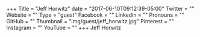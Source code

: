 +++
Title = "Jeff Horwitz"
date = "2017-06-10T09:12:39-05:00"
Twitter = ""
Website = ""
Type = "guest"
Facebook = ""
Linkedin = ""
Pronouns = ""
GitHub = ""
Thumbnail = "img/guest/jeff_horwitz.jpg"
Pinterest = ""
Instagram = ""
YouTube = ""
+++
Jeff Horwitz
